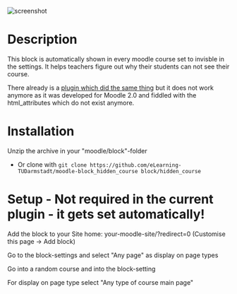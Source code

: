 ![screenshot](https://user-images.githubusercontent.com/15816473/33555151-8ee5f1b4-d8ff-11e7-844f-26375a53a853.jpg)

Description
===================
This block is automatically shown in every moodle course set to invisble in the settings. It helps teachers figure out why their students can not see their course.

There already is a [plugin which did the same thing](https://moodle.org/plugins/block_hiddencourse) but it does not work anymore as it was developed for Moodle 2.0 and fiddled with the html_attributes which do not exist anymore.

Installation
===================
Unzip the archive in your "moodle/block"-folder
* Or clone with ```git clone https://github.com/eLearning-TUDarmstadt/moodle-block_hidden_course block/hidden_course```

Setup - Not required in the current plugin - it gets set automatically!
===================
Add the block to your Site home: your-moodle-site/?redirect=0 (Customise this page -> Add block)

Go to the block-settings and select "Any page" as display on page types

Go into a random course and into the block-setting

For display on page type select "Any type of course main page"
